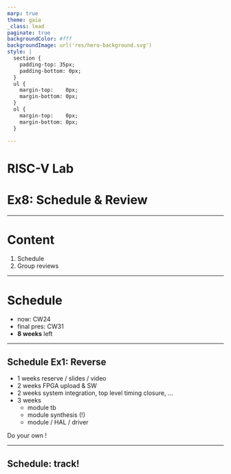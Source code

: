 ```yaml
---
marp: true
theme: gaia
_class: lead
paginate: true
backgroundColor: #fff
backgroundImage: url('res/hero-background.svg')
style: |
  section {
    padding-top: 35px;
    padding-bottom: 0px;
  } 
  ul {
    margin-top:    0px;  
    margin-bottom: 0px;
  }
  ol {
    margin-top:    0px;
    margin-bottom: 0px;
  }

---
```

# **RISC-V Lab**
# Ex8: Schedule & Review

---
# **Content**
1. Schedule
2. Group reviews

---
# **Schedule**

- now: CW24
- final pres: CW31
- **8 weeks** left
    
---
## **Schedule Ex1: Reverse**

- 1 weeks reserve / slides / video
- 2 weeks FPGA upload & SW
- 2 weeks system integration, top level timing closure, ...
- 3 weeks  
  - module tb
  - module synthesis (!)
  - module / HAL / driver

Do your own !

---
## **Schedule: track!**



